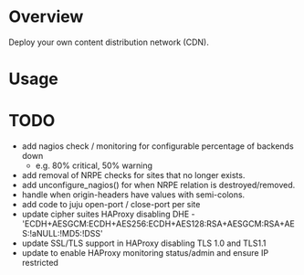 # Overview

Deploy your own content distribution network (CDN).


# Usage


# TODO
- add nagios check / monitoring for configurable percentage of backends down
  - e.g. 80% critical, 50% warning
- add removal of NRPE checks for sites that no longer exists.
- add unconfigure_nagios() for when NRPE relation is destroyed/removed.
- handle when origin-headers have values with semi-colons.
- add code to juju open-port / close-port per site
- update cipher suites HAProxy disabling DHE - 'ECDH+AESGCM:ECDH+AES256:ECDH+AES128:RSA+AESGCM:RSA+AES:!aNULL:!MD5:!DSS'
- update SSL/TLS support in HAProxy disabling TLS 1.0 and TLS1.1
- update to enable HAProxy monitoring status/admin and ensure IP restricted
